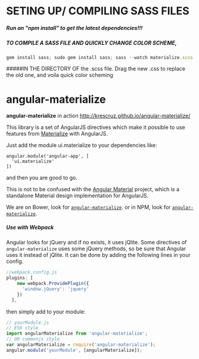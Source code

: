 SETING UP/ COMPILING SASS FILES
===================

##### Run an "npm install" to get the latest dependencies!!!


##### TO COMPILE A SASS FILE AND QUICKLY CHANGE COLOR SCHEME, 

```javascript 
gem install sass; sudo gem install sass; sass --watch materialize.scss:materialize.css 
```

#####IN THE DIRECTORY OF the .scss file. Drag the new .css to replace the old one, and voila quick color scheming


angular-materialize
===================

**angular-materialize** in action http://krescruz.github.io/angular-materialize/

This library is a set of AngularJS directives which make it possible to use features from [Materialize](http://materializecss.com/) with AngularJS.

Just add the module ui.materialize to your dependencies like:

    angular.module('angular-app', [
      'ui.materialize'
    ])

and then you are good to go.

This is not to be confused with the [Angular Material](https://material.angularjs.org/) project, which is a standalone Material design implementation for AngularJS.

We are on Bower, look for [`angular-materialize`](http://bower.io/search/?q=angular-materialize).
or in NPM, look for [`angular-materialize`](https://www.npmjs.com/package/angular-materialize).

##### Use with Webpack
Angular looks for jQuery and if no exists, it uses jQlite. Some directives of `angular-materialize` uses some jQuery methods, so be sure that Angular uses it instead of jQlite. It can be done by adding the following lines in your config.
```javascript
//webpack.config.js
plugins: [
    new webpack.ProvidePlugin({
      'window.jQuery': 'jquery'
    })
  ],
```
then simply add to your module:
```javascript
// yourModule.js
// ES6 style
import angularMaterialize from 'angular-materialize';
// OR commonjs style
var angularMaterialize = require('angular-materialize');
angular.module('yourModule', [angularMaterialize]);
```
